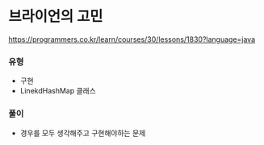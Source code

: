 # 브라이언의 고민
https://programmers.co.kr/learn/courses/30/lessons/1830?language=java

### 유형
- 구현
- LinekdHashMap 클래스

### 풀이
- 경우를 모두 생각해주고 구현해야하는 문제